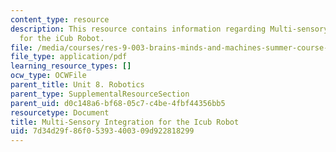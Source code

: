 ```yaml
---
content_type: resource
description: This resource contains information regarding Multi-sensory Integration
  for the iCub Robot.
file: /media/courses/res-9-003-brains-minds-and-machines-summer-course-summer-2015/7d34d29f86f05393400309d922818299_MITRES_9_003SUM15_Lec8-6-1.pdf
file_type: application/pdf
learning_resource_types: []
ocw_type: OCWFile
parent_title: Unit 8. Robotics
parent_type: SupplementalResourceSection
parent_uid: d0c148a6-bf68-05c7-c4be-4fbf44356bb5
resourcetype: Document
title: Multi-Sensory Integration for the Icub Robot
uid: 7d34d29f-86f0-5393-4003-09d922818299
---
```

